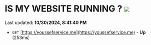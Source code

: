 # IS MY WEBSITE RUNNING ? [![](https://img.shields.io/static/v1?label=Sponsor&message=%E2%9D%A4&logo=GitHub&color=%23fe8e86)](https://github.com/sponsors/Youssef-Lehmam)

Last updated: **10/30/2024, 8:41:40 PM**

- `GET` [https://youssefservice.me](https://youssefservice.me) - **Up** (253ms)
